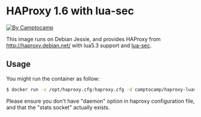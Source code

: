 HAProxy 1.6 with lua-sec
========================
[![By Camptocamp](https://img.shields.io/badge/by-camptocamp-fb7047.svg)](http://www.camptocamp.com)

This image runs on Debian Jessie, and provides HAProxy from http://haproxy.debian.net/
with lua5.3 support and [lua-sec](https://github.com/brunoos/luasec).

Usage
-----

You might run the container as follow:
```Bash
$ docker run -v /opt/haproxy.cfg:haproxy.cfg -d camptocamp/haproxy-luasec
```

Please ensure you don't have "daemon" option in haproxy configuration file, and that the "stats socket" actually exists.
